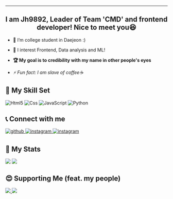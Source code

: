 ___

## <div align="center">I am Jh9892, Leader of Team 'CMD' and frontend developer! Nice to meet you😆</div>  
  
- 🔭 I’m college student in Daejeon :)  
  
- 🌱 I interest Frontend, Data analysis and ML!  
  
- **🏆 My goal is to credibility with my name in other people's eyes**  
  
- *⚡ Fun fact: I am slave of coffee☕*  

## 📔 My Skill Set  
![Html5](https://img.shields.io/badge/Html5-ffb9a6?style=flat-square&logo=HTML5) 
![Css](https://img.shields.io/badge/Css3-8ccfff?style=flat-square&logo=CSS3) 
![JavaScript](https://img.shields.io/badge/JavaScript-b3a117?style=flat-square&logo=JavaScript) 
![Python](https://img.shields.io/badge/Python-b8daff?style=flat-square&logo=Python) 

## 📞 Connect with me  
<div align="left">
<a href="https://github.com/https://github.com/JH9892" target="_blank">
<img src=https://img.shields.io/badge/github-%2324292e.svg?&style=for-the-badge&labelColor=white&logo=github&logoColor=black alt=github style="margin-bottom: 5px;" />
</a>
<a href="https://instagram.com/_xaihoon/" target="_blank">
<img src=https://img.shields.io/badge/instagram-%23000000.svg?&style=for-the-badge&labelColor=ff69b4&logo=instagram&logoColor=white alt=instagram style="margin-bottom: 5px;" />
</a>  
<a href="https://www.facebook.com/j9892/" target="_blank">
<img src=https://img.shields.io/badge/facebook-%23000000.svg?&style=for-the-badge&labelColor=blue&logo=facebook&logoColor=white alt=instagram style="margin-bottom: 5px;" />
</a>    
</div>  
  
## 🎫 My Stats  
<div aling="left">
  <img src="https://github-readme-stats.vercel.app/api/top-langs/?username=jh9892&hide_border=true&layout=compact"/>
  <img src="http://mazassumnida.wtf/api/v2/generate_badge?boj=jhchoi09"/>
</div>

## 😍 Supporting Me (feat. my people)  
<a href="https://github.com/hm5938" align="center">
  <img src=https://img.shields.io/badge/Android-Hyemm-B39DDB?style=flat-square&logo=Android&labelColor=004D40 />
</ a> 
<a href="https://github.com/upswp" align="center">
  <img src=https://img.shields.io/badge/Backend-Upswp-283593?style=flat-square&logo=Spring&labelColor=F9FBE7 />
</ a>  

